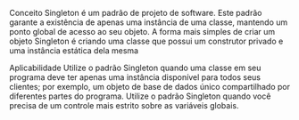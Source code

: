 Conceito
Singleton é um padrão de projeto de software. Este padrão garante a existência de apenas uma instância de uma classe, mantendo um ponto global de acesso ao seu objeto.
A forma mais simples de criar um objeto Singleton é criando uma classe que possui um construtor privado e uma instância estática dela mesma

Aplicabilidade
Utilize o padrão Singleton quando uma classe em seu programa deve ter apenas uma instância disponível para todos seus clientes; por exemplo, um objeto de base de dados único compartilhado por diferentes partes do programa.
Utilize o padrão Singleton quando você precisa de um controle mais estrito sobre as variáveis globais.